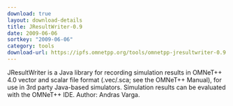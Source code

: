 ```yaml
---
download: true
layout: download-details
title: JResultWriter-0.9
date: 2009-06-06
sortkey: "2009-06-06"
category: tools
download-url: https://ipfs.omnetpp.org/tools/omnetpp-jresultwriter-0.9.zip
---
```


JResultWriter is a Java library for recording simulation results in OMNeT++ 4.0
vector and scalar file format (.vec/.sca; see the OMNeT++ Manual), for use in
3rd party Java-based simulators. Simulation results can be evaluated with the
OMNeT++ IDE. Author: Andras Varga.
